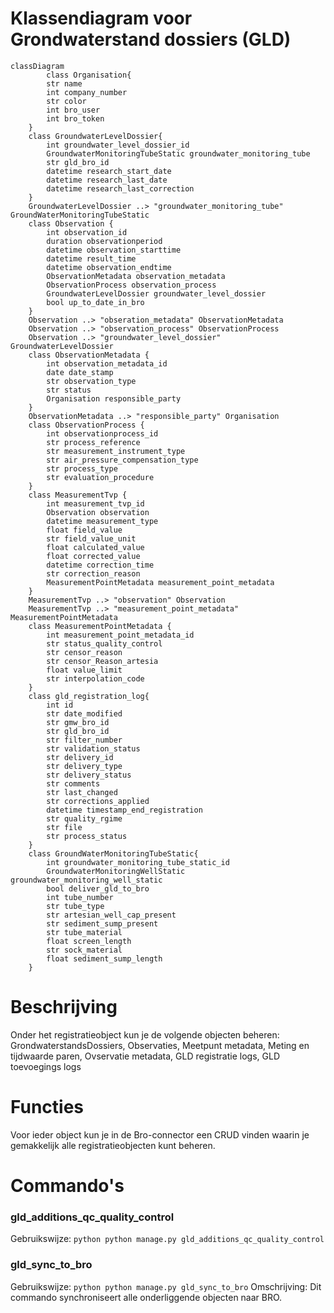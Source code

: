 # Klassendiagram voor Grondwaterstand dossiers (GLD) #
```mermaid
classDiagram
        class Organisation{
        str name
        int company_number
        str color
        int bro_user
        int bro_token
    }
    class GroundwaterLevelDossier{
        int groundwater_level_dossier_id
        GroundwaterMonitoringTubeStatic groundwater_monitoring_tube
        str gld_bro_id
        datetime research_start_date
        datetime research_last_date
        datetime research_last_correction
    }
    GroundwaterLevelDossier ..> "groundwater_monitoring_tube" GroundWaterMonitoringTubeStatic
    class Observation {
        int observation_id
        duration observationperiod
        datetime observation_starttime
        datetime result_time
        datetime observation_endtime
        ObservationMetadata observation_metadata
        ObservationProcess observation_process
        GroundwaterLevelDossier groundwater_level_dossier
        bool up_to_date_in_bro
    }
    Observation ..> "obseration_metadata" ObservationMetadata
    Observation ..> "observation_process" ObservationProcess
    Observation ..> "groundwater_level_dossier" GroundwaterLevelDossier
    class ObservationMetadata {
        int observation_metadata_id
        date date_stamp
        str observation_type
        str status
        Organisation responsible_party
    }
    ObservationMetadata ..> "responsible_party" Organisation
    class ObservationProcess {
        int observationprocess_id
        str process_reference
        str measurement_instrument_type
        str air_pressure_compensation_type
        str process_type
        str evaluation_procedure
    }
    class MeasurementTvp {
        int measurement_tvp_id
        Observation observation
        datetime measurement_type
        float field_value
        str field_value_unit
        float calculated_value
        float corrected_value
        datetime correction_time
        str correction_reason
        MeasurementPointMetadata measurement_point_metadata
    }
    MeasurementTvp ..> "observation" Observation
    MeasurementTvp ..> "measurement_point_metadata" MeasurementPointMetadata
    class MeasurementPointMetadata {
        int measurement_point_metadata_id
        str status_quality_control
        str censor_reason
        str censor_Reason_artesia
        float value_limit
        str interpolation_code
    }
    class gld_registration_log{
        int id
        str date_modified
        str gmw_bro_id
        str gld_bro_id
        str filter_number
        str validation_status
        str delivery_id
        str delivery_type
        str delivery_status
        str comments
        str last_changed
        str corrections_applied
        datetime timestamp_end_registration
        str quality_rgime
        str file
        str process_status
    }
    class GroundWaterMonitoringTubeStatic{
        int groundwater_monitoring_tube_static_id
        GroundwaterMonitoringWellStatic groundwater_monitoring_well_static
        bool deliver_gld_to_bro
        int tube_number
        str tube_type
        str artesian_well_cap_present
        str sediment_sump_present
        str tube_material
        float screen_length
        str sock_material
        float sediment_sump_length
    }
```
# Beschrijving #
Onder het registratieobject kun je de volgende objecten beheren: GrondwaterstandsDossiers, Observaties, Meetpunt metadata, Meting en tijdwaarde paren, Ovservatie metadata, GLD registratie logs, GLD toevoegings logs
# Functies #
Voor ieder object kun je in de Bro-connector een CRUD vinden waarin je gemakkelijk alle registratieobjecten kunt beheren.
# Commando's #
### gld_additions_qc_quality_control ###
Gebruikswijze:
```python python manage.py gld_additions_qc_quality_control```
### gld_sync_to_bro ###
Gebruikswijze:
```python python manage.py gld_sync_to_bro```
Omschrijving:
Dit commando synchroniseert alle onderliggende objecten naar BRO.